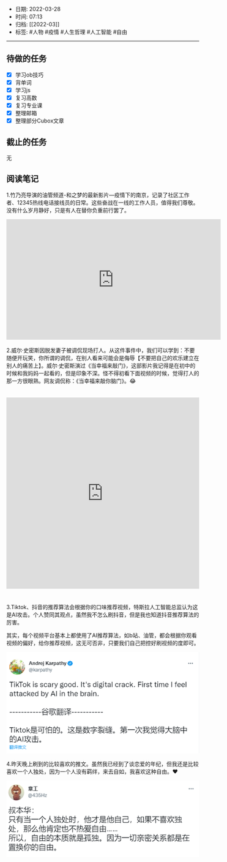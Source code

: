 - 日期: 2022-03-28
- 时间: 07:13
- 归档: [[2022-03]]
- 标签: #人物 #疫情 #人生哲理 #人工智能 #自由
---

## 待做的任务

- [x] 学习ob技巧
- [x] 背单词
- [x] 学习js
- [x] 复习高数
- [x] 复习专业课
- [x] 整理邮箱
- [x] 整理部分Cubox文章

## 截止的任务

无

## 阅读笔记

1.竹乃亮导演的油管频道-和之梦的最新影片—疫情下的南京，记录了社区工作者、12345热线电话接线员的日常。这些奋战在一线的工作人员，值得我们尊敬。没有什么岁月静好，只是有人在替你负重前行罢了。

<iframe width="560" height="315" src="https://www.youtube-nocookie.com/embed/YAV2l5tYB4Y" title="YouTube video player" frameborder="0" allow="accelerometer; autoplay; clipboard-write; encrypted-media; gyroscope; picture-in-picture" allowfullscreen></iframe>

2.威尔·史密斯因脱发妻子被调侃现场打人。从这件事件中，我们可以学到：不要随便开玩笑，你所谓的调侃，在别人看来可能会是侮辱【不要把自己的欢乐建立在别人的痛苦上】。威尔·史密斯演过《当幸福来敲门》，这部影片我记得是在初中的时候和我妈妈一起看的，但是印象不深。怪不得初看下面视频的时候，觉得打人的那一方很眼熟。网友调侃称：《当幸福来敲你脑门》。😂

<iframe src="https://player.bilibili.com/player.html?aid=297631864&bvid=BV1yF411W7pA&cid=560909742&page=1"  scrolling="no" border="0" frameborder="no" framespacing="0" allowfullscreen="true" style="width: 100%; height: 500px; max-width: 100%；align:center; padding:20px 0;"> </iframe>

3.Tiktok、抖音的推荐算法会根据你的口味推荐视频，特斯拉人工智能总监认为这是AI攻击。个人赞同其观点，虽然我不怎么刷抖音，但是我也知道抖音推荐算法的厉害。

其实，每个视频平台基本上都使用了AI推荐算法，如b站、油管，都会根据你观看视频的偏好，给你推荐视频，这无可否非，只要我们自己把控好刷视频的度即可。

![](media/7oWsj8LUNZRf5Ol.png)

4.昨天晚上刷到的比较喜欢的推文。虽然我已经到了谈恋爱的年纪，但我还是比较喜欢一个人独处，因为一个人没有羁绊，来去自如，我喜欢这种自由。❤️

![](media/1SqU7MDbvA9hjCE.png)
